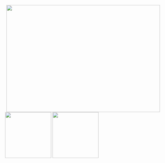 <div aling="right">
  <img height="350em" width="500px" align="right" src="https://spotify-recently-played-readme.vercel.app/api?user=tjes8bziz5ju7eorgpxdh6laq&unique={true|1|on|yes"/>
</div>
<img height="150em"  src="https://github-readme-stats.vercel.app/api?username=Wecreds&theme=transparent&show_icons=true"/>
<img height="150em" src="https://github-readme-stats.vercel.app/api/top-langs/?username=LucasGabrielAntonete&layout=compact&langs_count=7&theme=transparent"/>
